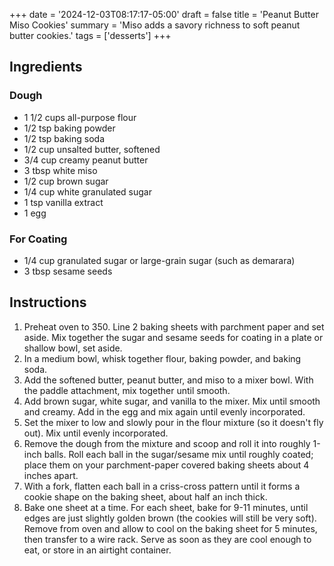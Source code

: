 +++
date = '2024-12-03T08:17:17-05:00'
draft = false
title = 'Peanut Butter Miso Cookies'
summary = 'Miso adds a savory richness to soft peanut butter cookies.'
tags = ['desserts']
+++
## Ingredients

### Dough

- 1 1/2 cups all-purpose flour
- 1/2 tsp baking powder
- 1/2 tsp baking soda
- 1/2 cup unsalted butter, softened
- 3/4 cup creamy peanut butter
- 3 tbsp white miso
- 1/2 cup brown sugar
- 1/4 cup white granulated sugar
- 1 tsp vanilla extract
- 1 egg

### For Coating

- 1/4 cup granulated sugar or large-grain sugar (such as demarara)
- 3 tbsp sesame seeds

## Instructions

1. Preheat oven to 350. Line 2 baking sheets with parchment paper and set aside. Mix together the sugar and sesame seeds for coating in a plate or shallow bowl, set aside.
2. In a medium bowl, whisk together flour, baking powder, and baking soda.
3. Add the softened butter, peanut butter, and miso to a mixer bowl. With the paddle attachment, mix together until smooth.
4. Add brown sugar, white sugar, and vanilla to the mixer. Mix until smooth and creamy. Add in the egg and mix again until evenly incorporated.
5. Set the mixer to low and slowly pour in the flour mixture (so it doesn't fly out). Mix until evenly incorporated.
6. Remove the dough from the mixture and scoop and roll it into roughly 1-inch balls. Roll each ball in the sugar/sesame mix until roughly coated; place them on your parchment-paper covered baking sheets about 4 inches apart.
7. With a fork, flatten each ball in a criss-cross pattern until it forms a cookie shape on the baking sheet, about half an inch thick. 
8. Bake one sheet at a time. For each sheet, bake for 9-11 minutes, until edges are just slightly golden brown (the cookies will still be very soft). Remove from oven and allow to cool on the baking sheet for 5 minutes, then transfer to a wire rack. Serve as soon as they are cool enough to eat, or store in an airtight container.
